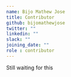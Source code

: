 ```yaml
---
name: Bijo Mathew Jose
title: Contributor
github: bijomathewjose
twitter: ""
linkedin: ""
slack: ""
joining_date: ""
role : contributor
---
```


Still waiting for this
